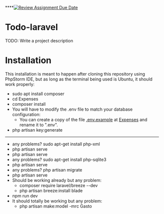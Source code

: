 ****[![Review Assignment Due Date](https://classroom.github.com/assets/deadline-readme-button-22041afd0340ce965d47ae6ef1cefeee28c7c493a6346c4f15d667ab976d596c.svg)](https://classroom.github.com/a/NffXZCaO)
# Todo-laravel

TODO: Write a project description
# Installation
This installation is meant to happen after cloning this repository using PhpStorm IDE, but as long as the terminal being used is Ubuntu, it should work properly:
- sudo apt install composer
- cd Expenses
- composer install
- You will have to modify the .env file to match your database configuration:
  - You can create a copy of the file [.env.example](./Expenses/.env.example) at [Expenses](./Expenses) and rename it to ".env".
- php artisan key:generate
---
- any problems? sudo apt-get install php-xml
- php artisan serve
- php artisan serve
- any problems? sudo apt-get install php-sqlite3
- php artisan serve
- any problems? php artisan migrate
- php artisan serve
- Should be working already but any problem:
  - composer require laravel/breeze --dev
  - php artisan breeze:install blade
- npm run dev
- It should totally be working but any problem:
  - php artisan make:model -mrc Gasto
